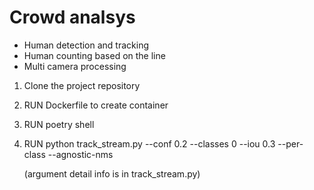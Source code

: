 # Crowd analsys

- Human detection and tracking
- Human counting based on the line
- Multi camera processing

1. Clone the project repository

2. RUN Dockerfile to create container

3. RUN poetry shell

4. RUN python track_stream.py --conf 0.2 --classes 0 --iou 0.3 --per-class --agnostic-nms 

    (argument detail info is in track_stream.py)
